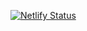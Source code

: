 [![Netlify Status](https://api.netlify.com/api/v1/badges/b6998237-96ac-44ed-981e-0993e8db24ac/deploy-status)](https://app.netlify.com/sites/basic-task-list/deploys)
